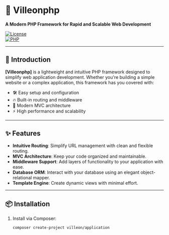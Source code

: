 # 🌟 Villeonphp

**A Modern PHP Framework for Rapid and Scalable Web Development**

[![License](https://img.shields.io/badge/license-MIT-blue.svg)](LICENSE)  
[![PHP](https://img.shields.io/badge/PHP-%3E%3D8.0-blue.svg?style=flat)](https://www.php.net/)  

---

## 🚀 Introduction

**[Villeonphp]** is a lightweight and intuitive PHP framework designed to simplify web application development. Whether you're building a simple website or a complex application, this framework has you covered with:

- 🛠️ Easy setup and configuration
- 🔥 Built-in routing and middleware
- 🌟 Modern MVC architecture
- ⚡ High performance and scalability

---

## ✨ Features

- **Intuitive Routing**: Simplify URL management with clean and flexible routing.
- **MVC Architecture**: Keep your code organized and maintainable.
- **Middleware Support**: Add layers of functionality to your application with ease.
- **Database ORM**: Interact with your database using an elegant object-relational mapper.
- **Template Engine**: Create dynamic views with minimal effort.

---

## 📦 Installation

1. Install via Composer:
   ```bash
   composer create-project villeon/application
